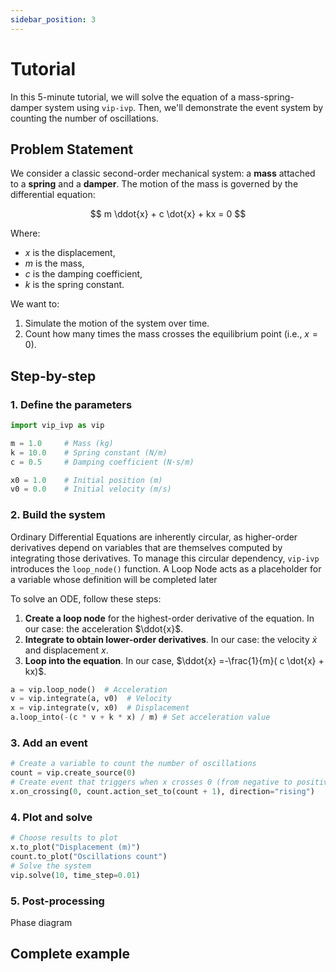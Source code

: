```yaml
---
sidebar_position: 3
---
```


# Tutorial

In this 5-minute tutorial, we will solve the equation of a mass-spring-damper system using `vip-ivp`. Then, we'll demonstrate the event system by counting the number of oscillations.

## Problem Statement

We consider a classic second-order mechanical system: a **mass** attached to a **spring** and a **damper**. The motion of the mass is governed by the differential equation:

$$
m \ddot{x} + c \dot{x} + kx = 0
$$

Where:

- $x$ is the displacement,
- $m$ is the mass,
- $c$ is the damping coefficient,
- $k$ is the spring constant.

We want to:

1. Simulate the motion of the system over time.
2. Count how many times the mass crosses the equilibrium point (i.e., $x = 0$).

## Step-by-step

### 1. Define the parameters

```python
import vip_ivp as vip

m = 1.0     # Mass (kg)
k = 10.0    # Spring constant (N/m)
c = 0.5     # Damping coefficient (N·s/m)

x0 = 1.0    # Initial position (m)
v0 = 0.0    # Initial velocity (m/s)
```

### 2. Build the system

Ordinary Differential Equations are inherently circular, as higher-order derivatives depend on variables that are themselves computed by integrating those derivatives. To manage this circular dependency, `vip-ivp` introduces the `loop_node()` function. A Loop Node acts as a placeholder for a variable whose definition will be completed later

To solve an ODE, follow these steps:

1. **Create a loop node** for the highest-order derivative of the equation. In our case: the acceleration $\ddot{x}$.
2. **Integrate to obtain lower-order derivatives**. In our case: the velocity $\dot{x}$ and displacement $x$.
3. **Loop into the equation**. In our case, $\ddot{x} =-\frac{1}{m}( c \dot{x} + kx)$.

```python
a = vip.loop_node()  # Acceleration
v = vip.integrate(a, v0)  # Velocity
x = vip.integrate(v, x0)  # Displacement
a.loop_into(-(c * v + k * x) / m) # Set acceleration value
```

### 3. Add an event

```python
# Create a variable to count the number of oscillations
count = vip.create_source(0)
# Create event that triggers when x crosses 0 (from negative to positive)
x.on_crossing(0, count.action_set_to(count + 1), direction="rising")
```

### 4. Plot and solve

```python
# Choose results to plot
x.to_plot("Displacement (m)")
count.to_plot("Oscillations count")
# Solve the system
vip.solve(10, time_step=0.01)
```

### 5. Post-processing

Phase diagram

## Complete example
